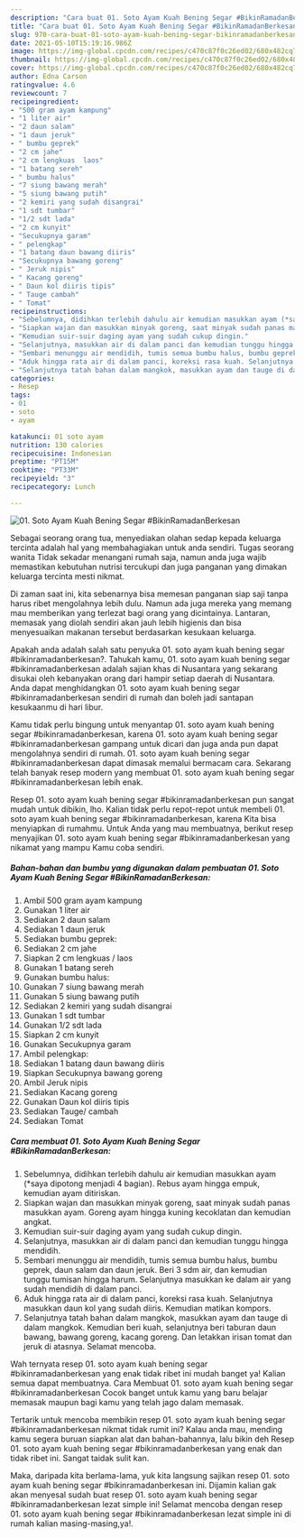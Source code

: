 ```yaml
---
description: "Cara buat 01. Soto Ayam Kuah Bening Segar #BikinRamadanBerkesan yang nikmat dan Mudah Dibuat"
title: "Cara buat 01. Soto Ayam Kuah Bening Segar #BikinRamadanBerkesan yang nikmat dan Mudah Dibuat"
slug: 970-cara-buat-01-soto-ayam-kuah-bening-segar-bikinramadanberkesan-yang-nikmat-dan-mudah-dibuat
date: 2021-05-10T15:19:16.986Z
image: https://img-global.cpcdn.com/recipes/c470c87f0c26ed02/680x482cq70/01-soto-ayam-kuah-bening-segar-bikinramadanberkesan-foto-resep-utama.jpg
thumbnail: https://img-global.cpcdn.com/recipes/c470c87f0c26ed02/680x482cq70/01-soto-ayam-kuah-bening-segar-bikinramadanberkesan-foto-resep-utama.jpg
cover: https://img-global.cpcdn.com/recipes/c470c87f0c26ed02/680x482cq70/01-soto-ayam-kuah-bening-segar-bikinramadanberkesan-foto-resep-utama.jpg
author: Edna Carson
ratingvalue: 4.6
reviewcount: 7
recipeingredient:
- "500 gram ayam kampung"
- "1 liter air"
- "2 daun salam"
- "1 daun jeruk"
- " bumbu geprek"
- "2 cm jahe"
- "2 cm lengkuas  laos"
- "1 batang sereh"
- " bumbu halus"
- "7 siung bawang merah"
- "5 siung bawang putih"
- "2 kemiri yang sudah disangrai"
- "1 sdt tumbar"
- "1/2 sdt lada"
- "2 cm kunyit"
- "Secukupnya garam"
- " pelengkap"
- "1 batang daun bawang diiris"
- "Secukupnya bawang goreng"
- " Jeruk nipis"
- " Kacang goreng"
- " Daun kol diiris tipis"
- " Tauge cambah"
- " Tomat"
recipeinstructions:
- "Sebelumnya, didihkan terlebih dahulu air kemudian masukkan ayam (*saya dipotong menjadi 4 bagian). Rebus ayam hingga empuk, kemudian ayam ditiriskan."
- "Siapkan wajan dan masukkan minyak goreng, saat minyak sudah panas masukkan ayam. Goreng ayam hingga kuning kecoklatan dan kemudian angkat."
- "Kemudian suir-suir daging ayam yang sudah cukup dingin."
- "Selanjutnya, masukkan air di dalam panci dan kemudian tunggu hingga mendidih."
- "Sembari menunggu air mendidih, tumis semua bumbu halus, bumbu geprek, daun salam dan daun jeruk. Beri 3 sdm air, dan kemudian tunggu tumisan hingga harum. Selanjutnya masukkan ke dalam air yang sudah mendidih di dalam panci."
- "Aduk hingga rata air di dalam panci, koreksi rasa kuah. Selanjutnya masukkan daun kol yang sudah diiris. Kemudian matikan kompors."
- "Selanjutnya tatah bahan dalam mangkok, masukkan ayam dan tauge di dalam mangkok. Kemudian beri kuah, selanjutnya beri taburan daun bawang, bawang goreng, kacang goreng. Dan letakkan irisan tomat dan jeruk di atasnya. Selamat mencoba."
categories:
- Resep
tags:
- 01
- soto
- ayam

katakunci: 01 soto ayam 
nutrition: 130 calories
recipecuisine: Indonesian
preptime: "PT15M"
cooktime: "PT33M"
recipeyield: "3"
recipecategory: Lunch

---
```



![01. Soto Ayam Kuah Bening Segar #BikinRamadanBerkesan](https://img-global.cpcdn.com/recipes/c470c87f0c26ed02/680x482cq70/01-soto-ayam-kuah-bening-segar-bikinramadanberkesan-foto-resep-utama.jpg)

Sebagai seorang orang tua, menyediakan olahan sedap kepada keluarga tercinta adalah hal yang membahagiakan untuk anda sendiri. Tugas seorang  wanita Tidak sekadar menangani rumah saja, namun anda juga wajib memastikan kebutuhan nutrisi tercukupi dan juga panganan yang dimakan keluarga tercinta mesti nikmat.

Di zaman  saat ini, kita sebenarnya bisa memesan panganan siap saji tanpa harus ribet mengolahnya lebih dulu. Namun ada juga mereka yang memang mau memberikan yang terlezat bagi orang yang dicintainya. Lantaran, memasak yang diolah sendiri akan jauh lebih higienis dan bisa menyesuaikan makanan tersebut berdasarkan kesukaan keluarga. 



Apakah anda adalah salah satu penyuka 01. soto ayam kuah bening segar #bikinramadanberkesan?. Tahukah kamu, 01. soto ayam kuah bening segar #bikinramadanberkesan adalah sajian khas di Nusantara yang sekarang disukai oleh kebanyakan orang dari hampir setiap daerah di Nusantara. Anda dapat menghidangkan 01. soto ayam kuah bening segar #bikinramadanberkesan sendiri di rumah dan boleh jadi santapan kesukaanmu di hari libur.

Kamu tidak perlu bingung untuk menyantap 01. soto ayam kuah bening segar #bikinramadanberkesan, karena 01. soto ayam kuah bening segar #bikinramadanberkesan gampang untuk dicari dan juga anda pun dapat mengolahnya sendiri di rumah. 01. soto ayam kuah bening segar #bikinramadanberkesan dapat dimasak memalui bermacam cara. Sekarang telah banyak resep modern yang membuat 01. soto ayam kuah bening segar #bikinramadanberkesan lebih enak.

Resep 01. soto ayam kuah bening segar #bikinramadanberkesan pun sangat mudah untuk dibikin, lho. Kalian tidak perlu repot-repot untuk membeli 01. soto ayam kuah bening segar #bikinramadanberkesan, karena Kita bisa menyiapkan di rumahmu. Untuk Anda yang mau membuatnya, berikut resep menyajikan 01. soto ayam kuah bening segar #bikinramadanberkesan yang nikamat yang mampu Kamu coba sendiri.

<!--inarticleads1-->

##### Bahan-bahan dan bumbu yang digunakan dalam pembuatan 01. Soto Ayam Kuah Bening Segar #BikinRamadanBerkesan:

1. Ambil 500 gram ayam kampung
1. Gunakan 1 liter air
1. Sediakan 2 daun salam
1. Sediakan 1 daun jeruk
1. Sediakan  bumbu geprek:
1. Sediakan 2 cm jahe
1. Siapkan 2 cm lengkuas / laos
1. Gunakan 1 batang sereh
1. Gunakan  bumbu halus:
1. Gunakan 7 siung bawang merah
1. Gunakan 5 siung bawang putih
1. Sediakan 2 kemiri yang sudah disangrai
1. Gunakan 1 sdt tumbar
1. Gunakan 1/2 sdt lada
1. Siapkan 2 cm kunyit
1. Gunakan Secukupnya garam
1. Ambil  pelengkap:
1. Sediakan 1 batang daun bawang diiris
1. Siapkan Secukupnya bawang goreng
1. Ambil  Jeruk nipis
1. Sediakan  Kacang goreng
1. Gunakan  Daun kol diiris tipis
1. Sediakan  Tauge/ cambah
1. Sediakan  Tomat




<!--inarticleads2-->

##### Cara membuat 01. Soto Ayam Kuah Bening Segar #BikinRamadanBerkesan:

1. Sebelumnya, didihkan terlebih dahulu air kemudian masukkan ayam (*saya dipotong menjadi 4 bagian). Rebus ayam hingga empuk, kemudian ayam ditiriskan.
1. Siapkan wajan dan masukkan minyak goreng, saat minyak sudah panas masukkan ayam. Goreng ayam hingga kuning kecoklatan dan kemudian angkat.
1. Kemudian suir-suir daging ayam yang sudah cukup dingin.
1. Selanjutnya, masukkan air di dalam panci dan kemudian tunggu hingga mendidih.
1. Sembari menunggu air mendidih, tumis semua bumbu halus, bumbu geprek, daun salam dan daun jeruk. Beri 3 sdm air, dan kemudian tunggu tumisan hingga harum. Selanjutnya masukkan ke dalam air yang sudah mendidih di dalam panci.
1. Aduk hingga rata air di dalam panci, koreksi rasa kuah. Selanjutnya masukkan daun kol yang sudah diiris. Kemudian matikan kompors.
1. Selanjutnya tatah bahan dalam mangkok, masukkan ayam dan tauge di dalam mangkok. Kemudian beri kuah, selanjutnya beri taburan daun bawang, bawang goreng, kacang goreng. Dan letakkan irisan tomat dan jeruk di atasnya. Selamat mencoba.




Wah ternyata resep 01. soto ayam kuah bening segar #bikinramadanberkesan yang enak tidak ribet ini mudah banget ya! Kalian semua dapat membuatnya. Cara Membuat 01. soto ayam kuah bening segar #bikinramadanberkesan Cocok banget untuk kamu yang baru belajar memasak maupun bagi kamu yang telah jago dalam memasak.

Tertarik untuk mencoba membikin resep 01. soto ayam kuah bening segar #bikinramadanberkesan nikmat tidak rumit ini? Kalau anda mau, mending kamu segera buruan siapkan alat dan bahan-bahannya, lalu bikin deh Resep 01. soto ayam kuah bening segar #bikinramadanberkesan yang enak dan tidak ribet ini. Sangat taidak sulit kan. 

Maka, daripada kita berlama-lama, yuk kita langsung sajikan resep 01. soto ayam kuah bening segar #bikinramadanberkesan ini. Dijamin kalian gak akan menyesal sudah buat resep 01. soto ayam kuah bening segar #bikinramadanberkesan lezat simple ini! Selamat mencoba dengan resep 01. soto ayam kuah bening segar #bikinramadanberkesan lezat simple ini di rumah kalian masing-masing,ya!.

